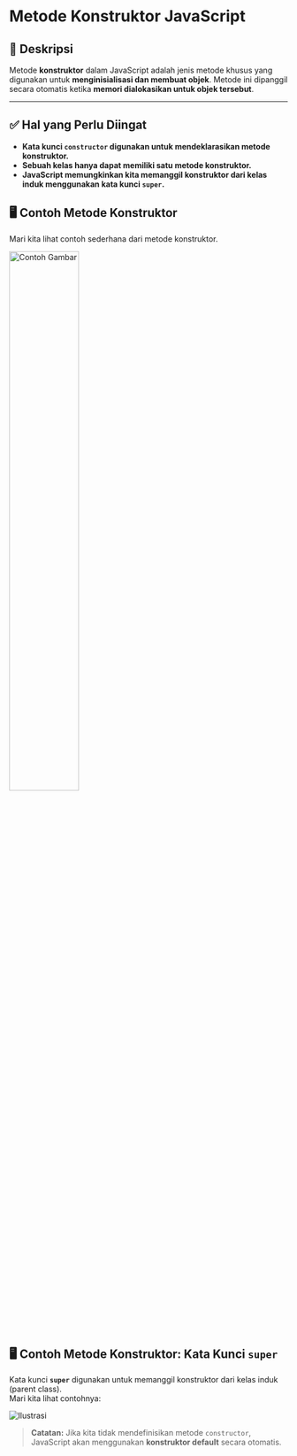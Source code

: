 # **Metode Konstruktor JavaScript**


## 📖 Deskripsi
Metode **konstruktor** dalam JavaScript adalah jenis metode khusus yang digunakan untuk **menginisialisasi dan membuat objek**. Metode ini dipanggil secara otomatis ketika **memori dialokasikan untuk objek tersebut**.

---

## ✅ Hal yang Perlu Diingat
- **Kata kunci `constructor` digunakan untuk mendeklarasikan metode konstruktor.**
- **Sebuah kelas hanya dapat memiliki satu metode konstruktor.**
- **JavaScript memungkinkan kita memanggil konstruktor dari kelas induk menggunakan kata kunci `super`.**

## 🖥 Contoh Metode Konstruktor

Mari kita lihat contoh sederhana dari metode konstruktor.

<img src="https://drive.google.com/uc?export=view&id=14rGnQM1UBtWIb4Y0ZKJYme9LsoHljaGm" alt="Contoh Gambar" width="50%">

## 🖥 Contoh Metode Konstruktor: Kata Kunci `super`

Kata kunci **`super`** digunakan untuk memanggil konstruktor dari kelas induk (parent class).  
Mari kita lihat contohnya:

<img src="https://drive.google.com/uc?export=view&id=15ypimdZc8xAWrOmBeSu6CXBO00BPwstp" alt="Ilustrasi" style="max-width: 100%; height: auto;">


> **Catatan:** Jika kita tidak mendefinisikan metode `constructor`, JavaScript akan menggunakan **konstruktor default** secara otomatis.





